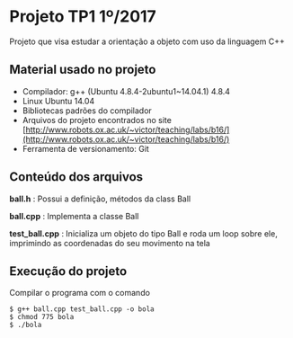 # Projeto TP1 1º/2017

Projeto que visa estudar a orientação a objeto com uso da linguagem C++

## Material usado no projeto

- Compilador: g++ (Ubuntu 4.8.4-2ubuntu1~14.04.1) 4.8.4
- Linux Ubuntu 14.04
- Bibliotecas padrões do compilador
- Arquivos do projeto encontrados no site [http://www.robots.ox.ac.uk/~victor/teaching/labs/b16/](http://www.robots.ox.ac.uk/~victor/teaching/labs/b16/)
- Ferramenta de versionamento: Git

## Conteúdo dos arquivos
**ball.h** : Possui a definição, métodos da class Ball

**ball.cpp** : Implementa a classe Ball

**test_ball.cpp** : Inicializa um objeto do tipo Ball e roda um loop sobre ele, imprimindo as coordenadas do seu movimento na tela


## Execução do projeto

Compilar o programa com o comando 

```
$ g++ ball.cpp test_ball.cpp -o bola
$ chmod 775 bola
$ ./bola
```


